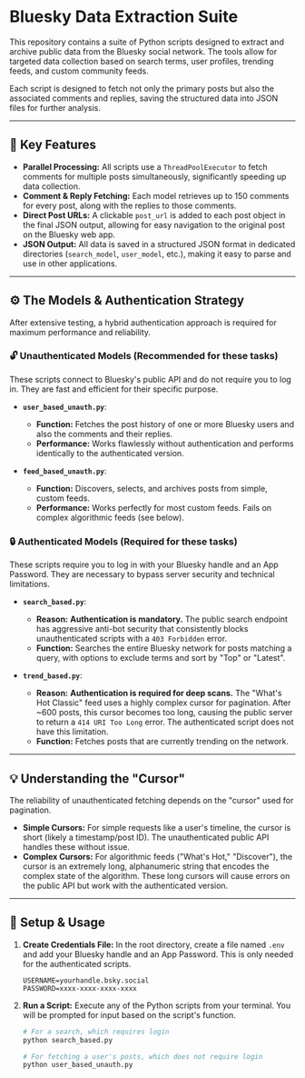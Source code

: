 # Bluesky Data Extraction Suite

This repository contains a suite of Python scripts designed to extract and archive public data from the Bluesky social network. The tools allow for targeted data collection based on search terms, user profiles, trending feeds, and custom community feeds.

Each script is designed to fetch not only the primary posts but also the associated comments and replies, saving the structured data into JSON files for further analysis.

---

## 🔑 Key Features

-   **Parallel Processing:** All scripts use a `ThreadPoolExecutor` to fetch comments for multiple posts simultaneously, significantly speeding up data collection.
-   **Comment & Reply Fetching:** Each model retrieves up to 150 comments for every post, along with the replies to those comments.
-   **Direct Post URLs:** A clickable `post_url` is added to each post object in the final JSON output, allowing for easy navigation to the original post on the Bluesky web app.
-   **JSON Output:** All data is saved in a structured JSON format in dedicated directories (`search_model`, `user_model`, etc.), making it easy to parse and use in other applications.

---

## ⚙️ The Models & Authentication Strategy

After extensive testing, a hybrid authentication approach is required for maximum performance and reliability.

### 🔓 Unauthenticated Models (Recommended for these tasks)

These scripts connect to Bluesky's public API and do not require you to log in. They are fast and efficient for their specific purpose.

-   **`user_based_unauth.py`**:
    -   **Function:** Fetches the post history of one or more Bluesky users and also the comments and their replies.
    -   **Performance:** Works flawlessly without authentication and performs identically to the authenticated version.

-   **`feed_based_unauth.py`**:
    -   **Function:** Discovers, selects, and archives posts from simple, custom feeds.
    -   **Performance:** Works perfectly for most custom feeds. Fails on complex algorithmic feeds (see below).

### 🔒 Authenticated Models (Required for these tasks)

These scripts require you to log in with your Bluesky handle and an App Password. They are necessary to bypass server security and technical limitations.

-   **`search_based.py`**:
    -   **Reason:** **Authentication is mandatory.** The public search endpoint has aggressive anti-bot security that consistently blocks unauthenticated scripts with a `403 Forbidden` error.
    -   **Function:** Searches the entire Bluesky network for posts matching a query, with options to exclude terms and sort by "Top" or "Latest".

-   **`trend_based.py`**:
    -   **Reason:** **Authentication is required for deep scans.** The "What's Hot Classic" feed uses a highly complex cursor for pagination. After ~600 posts, this cursor becomes too long, causing the public server to return a `414 URI Too Long` error. The authenticated script does not have this limitation.
    -   **Function:** Fetches posts that are currently trending on the network.

---

## 💡 Understanding the "Cursor"

The reliability of unauthenticated fetching depends on the "cursor" used for pagination.

-   **Simple Cursors:** For simple requests like a user's timeline, the cursor is short (likely a timestamp/post ID). The unauthenticated public API handles these without issue.
-   **Complex Cursors:** For algorithmic feeds ("What's Hot," "Discover"), the cursor is an extremely long, alphanumeric string that encodes the complex state of the algorithm. These long cursors will cause errors on the public API but work with the authenticated version.

---

## 🚀 Setup & Usage

1.  **Create Credentials File:** In the root directory, create a file named `.env` and add your Bluesky handle and an App Password. This is only needed for the authenticated scripts.
    ```
    USERNAME=yourhandle.bsky.social
    PASSWORD=xxxx-xxxx-xxxx-xxxx
    ```

2.  **Run a Script:** Execute any of the Python scripts from your terminal. You will be prompted for input based on the script's function.
    ```bash
    # For a search, which requires login
    python search_based.py

    # For fetching a user's posts, which does not require login
    python user_based_unauth.py
    ```